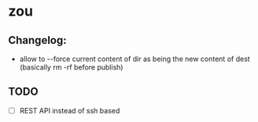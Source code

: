 # zou

## Changelog:
 - allow to --force current content of dir as being the new content of dest (basically rm -rf before publish)

## TODO
 - [ ] REST API instead of ssh based
